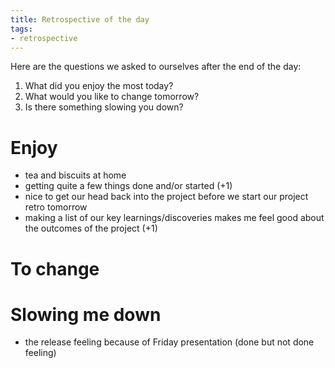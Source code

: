 ```yaml
---
title: Retrospective of the day
tags:
- retrospective
---
```


Here are the questions we asked to ourselves after the end of the day:

1. What did you enjoy the most today?
2. What would you like to change tomorrow?
3. Is there something slowing you down?


# Enjoy

- tea and biscuits at home
- getting quite a few things done and/or started (+1)
- nice to get our head back into the project before we start our project retro tomorrow
- making a list of our key learnings/discoveries makes me feel good about the outcomes of the project (+1)

# To change


# Slowing me down

- the release feeling because of Friday presentation (done but not done feeling)
